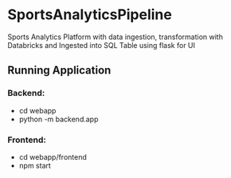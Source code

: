 # SportsAnalyticsPipeline
Sports Analytics Platform with data ingestion, transformation with Databricks and Ingested into SQL Table using flask for UI


## Running Application

### Backend:
- cd webapp
- python -m backend.app

### Frontend:
- cd webapp/frontend
- npm start